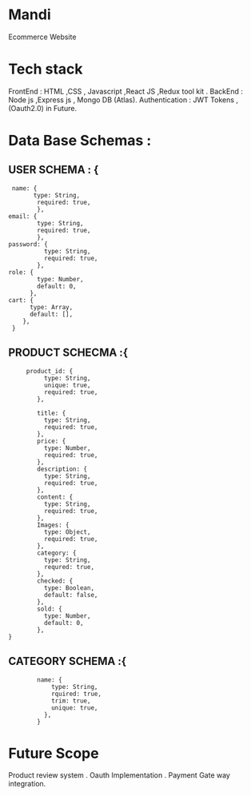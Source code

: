 # Mandi
Ecommerce Website

# Tech stack 
FrontEnd : HTML ,CSS , Javascript ,React JS ,Redux tool kit .
BackEnd : Node js ,Express js , Mongo DB (Atlas).
Authentication : JWT Tokens , (Oauth2.0) in Future.

# Data Base Schemas :
## USER SCHEMA : {
     name: {
           type: String,
            required: true,
            },
    email: {
            type: String,
            required: true,
            },
    password: {
              type: String,
              required: true,
            },
    role: {
            type: Number,
            default: 0,
          },
    cart: {
          type: Array,
          default: [],
        },
     }
    
     
## PRODUCT SCHECMA :{
         product_id: {
              type: String,
              unique: true,
              required: true,
            },
        
            title: {
              type: String,
              required: true,
            },
            price: {
              type: Number,
              required: true,
            },
            description: {
              type: String,
              required: true,
            },
            content: {
              type: String,
              required: true,
            },
            Images: {
              type: Object,
              required: true,
            },
            category: {
              type: String,
              requred: true,
            },
            checked: {
              type: Boolean,
              default: false,
            },
            sold: {
              type: Number,
              default: 0,
            },
    }
    
## CATEGORY SCHEMA :{
            name: {
                type: String,
                rquired: true,
                trim: true,
                unique: true,
              },
            }
            
# Future Scope 
  Product review system .
  Oauth Implementation .
  Payment Gate way integration.

